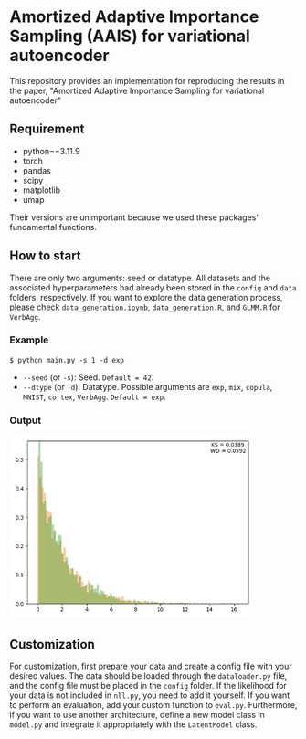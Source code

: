 # Amortized Adaptive Importance Sampling (AAIS) for variational autoencoder
This repository provides an implementation for reproducing the results in the paper, "Amortized Adaptive Importance Sampling for variational autoencoder"

## Requirement
* python==3.11.9
* torch
* pandas
* scipy
* matplotlib
* umap
  
Their versions are unimportant because we used these packages' fundamental functions. 

## How to start
There are only two arguments: seed or datatype. 
All datasets and the associated hyperparameters had already been stored in the `config` and `data` folders, respectively. 
If you want to explore the data generation process, please check `data_generation.ipynb`, `data_generation.R`, and `GLMM.R` for `VerbAgg`.

### Example
    $ python main.py -s 1 -d exp
* `--seed` (or `-s`): Seed. `Default = 42`.
* `--dtype` (or `-d`): Datatype. Possible arguments are `exp`, `mix`, `copula`, `MNIST`, `cortex`, `VerbAgg`. `Default = exp`.

### Output
<img src="histogram_exp.png" width="85%" height="85%">

## Customization
For customization, first prepare your data and create a config file with your desired values. 
The data should be loaded through the `dataloader.py` file, and the config file must be placed in the `config` folder. 
If the likelihood for your data is not included in `nll.py`, you need to add it yourself. 
If you want to perform an evaluation, add your custom function to `eval.py`.
Furthermore, if you want to use another architecture, define a new model class in `model.py` and integrate it appropriately with the `LatentModel` class.

